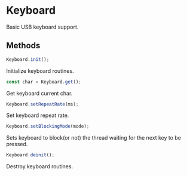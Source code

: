 # Keyboard

Basic USB keyboard support.

## Methods

```js
Keyboard.init();
```

Initialize keyboard routines.
<br />


```js
const char = Keyboard.get();
```

Get keyboard current char.
<br />


```js
Keyboard.setRepeatRate(ms);
```

Set keyboard repeat rate.
<br />


```js
Keyboard.setBlockingMode(mode);
```

Sets keyboard to block(or not) the thread waiting for the next key to be pressed.
<br />


```js
Keyboard.deinit();
```

Destroy keyboard routines.